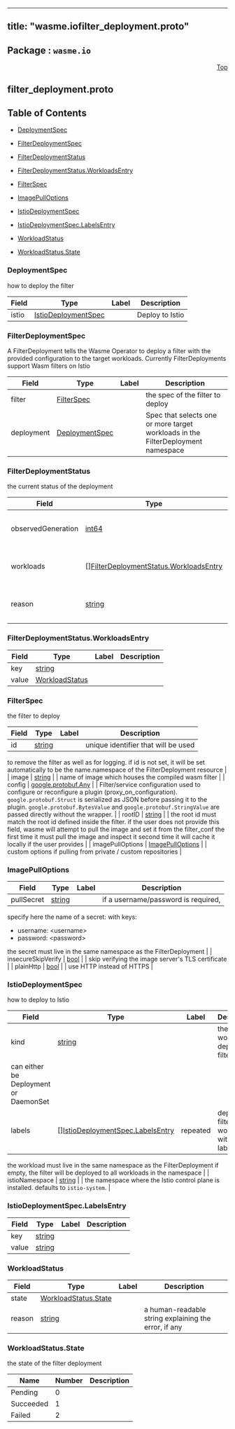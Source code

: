 
---
title: "wasme.iofilter_deployment.proto"
---

## Package : `wasme.io`



<a name="top"></a>

<a name="API Reference for filter_deployment.proto"></a>
<p align="right"><a href="#top">Top</a></p>

## filter_deployment.proto


## Table of Contents
  - [DeploymentSpec](#wasme.io.DeploymentSpec)
  - [FilterDeploymentSpec](#wasme.io.FilterDeploymentSpec)
  - [FilterDeploymentStatus](#wasme.io.FilterDeploymentStatus)
  - [FilterDeploymentStatus.WorkloadsEntry](#wasme.io.FilterDeploymentStatus.WorkloadsEntry)
  - [FilterSpec](#wasme.io.FilterSpec)
  - [ImagePullOptions](#wasme.io.ImagePullOptions)
  - [IstioDeploymentSpec](#wasme.io.IstioDeploymentSpec)
  - [IstioDeploymentSpec.LabelsEntry](#wasme.io.IstioDeploymentSpec.LabelsEntry)
  - [WorkloadStatus](#wasme.io.WorkloadStatus)

  - [WorkloadStatus.State](#wasme.io.WorkloadStatus.State)






<a name="wasme.io.DeploymentSpec"></a>

### DeploymentSpec
how to deploy the filter


| Field | Type | Label | Description |
| ----- | ---- | ----- | ----------- |
| istio | [IstioDeploymentSpec](#wasme.io.IstioDeploymentSpec) |  | Deploy to Istio |






<a name="wasme.io.FilterDeploymentSpec"></a>

### FilterDeploymentSpec
A FilterDeployment tells the Wasme Operator
to deploy a filter with the provided configuration
to the target workloads.
Currently FilterDeployments support Wasm filters on Istio


| Field | Type | Label | Description |
| ----- | ---- | ----- | ----------- |
| filter | [FilterSpec](#wasme.io.FilterSpec) |  | the spec of the filter to deploy |
| deployment | [DeploymentSpec](#wasme.io.DeploymentSpec) |  | Spec that selects one or more target workloads in the FilterDeployment namespace |






<a name="wasme.io.FilterDeploymentStatus"></a>

### FilterDeploymentStatus
the current status of the deployment


| Field | Type | Label | Description |
| ----- | ---- | ----- | ----------- |
| observedGeneration | [int64](#int64) |  | the observed generation of the FilterDeployment |
| workloads | [][FilterDeploymentStatus.WorkloadsEntry](#wasme.io.FilterDeploymentStatus.WorkloadsEntry) | repeated | for each workload, was the deployment successful? |
| reason | [string](#string) |  | a human-readable string explaining the error, if any |






<a name="wasme.io.FilterDeploymentStatus.WorkloadsEntry"></a>

### FilterDeploymentStatus.WorkloadsEntry



| Field | Type | Label | Description |
| ----- | ---- | ----- | ----------- |
| key | [string](#string) |  |  |
| value | [WorkloadStatus](#wasme.io.WorkloadStatus) |  |  |






<a name="wasme.io.FilterSpec"></a>

### FilterSpec
the filter to deploy


| Field | Type | Label | Description |
| ----- | ---- | ----- | ----------- |
| id | [string](#string) |  | unique identifier that will be used
to remove the filter as well as for logging.
if id is not set, it will be set automatically to be the name.namespace
of the FilterDeployment resource |
| image | [string](#string) |  | name of image which houses the compiled wasm filter |
| config | [google.protobuf.Any](#google.protobuf.Any) |  | Filter/service configuration used to configure or reconfigure a plugin
(proxy_on_configuration).
`google.protobuf.Struct` is serialized as JSON before
passing it to the plugin. `google.protobuf.BytesValue` and
`google.protobuf.StringValue` are passed directly without the wrapper. |
| rootID | [string](#string) |  | the root id must match the root id
defined inside the filter.
if the user does not provide this field,
wasme will attempt to pull the image
and set it from the filter_conf
the first time it must pull the image and inspect it
second time it will cache it locally
if the user provides |
| imagePullOptions | [ImagePullOptions](#wasme.io.ImagePullOptions) |  | custom options if pulling from private / custom repositories |






<a name="wasme.io.ImagePullOptions"></a>

### ImagePullOptions



| Field | Type | Label | Description |
| ----- | ---- | ----- | ----------- |
| pullSecret | [string](#string) |  | if a username/password is required,
specify here the name of a secret:
with keys:
* username: &lt;username&gt;
* password: &lt;password&gt;

the secret must live in the same namespace
as the FilterDeployment |
| insecureSkipVerify | [bool](#bool) |  | skip verifying the image server&#39;s TLS certificate |
| plainHttp | [bool](#bool) |  | use HTTP instead of HTTPS |






<a name="wasme.io.IstioDeploymentSpec"></a>

### IstioDeploymentSpec
how to deploy to Istio


| Field | Type | Label | Description |
| ----- | ---- | ----- | ----------- |
| kind | [string](#string) |  | the kind of workload to deploy the filter to
can either be Deployment or DaemonSet |
| labels | [][IstioDeploymentSpec.LabelsEntry](#wasme.io.IstioDeploymentSpec.LabelsEntry) | repeated | deploy the filter to workloads with these labels
the workload must live in the same namespace as the FilterDeployment
if empty, the filter will be deployed to all workloads in the namespace |
| istioNamespace | [string](#string) |  | the namespace where the Istio control plane is installed.
defaults to `istio-system`. |






<a name="wasme.io.IstioDeploymentSpec.LabelsEntry"></a>

### IstioDeploymentSpec.LabelsEntry



| Field | Type | Label | Description |
| ----- | ---- | ----- | ----------- |
| key | [string](#string) |  |  |
| value | [string](#string) |  |  |






<a name="wasme.io.WorkloadStatus"></a>

### WorkloadStatus



| Field | Type | Label | Description |
| ----- | ---- | ----- | ----------- |
| state | [WorkloadStatus.State](#wasme.io.WorkloadStatus.State) |  |  |
| reason | [string](#string) |  | a human-readable string explaining the error, if any |





 


<a name="wasme.io.WorkloadStatus.State"></a>

### WorkloadStatus.State
the state of the filter deployment

| Name | Number | Description |
| ---- | ------ | ----------- |
| Pending | 0 |  |
| Succeeded | 1 |  |
| Failed | 2 |  |


 

 

 

